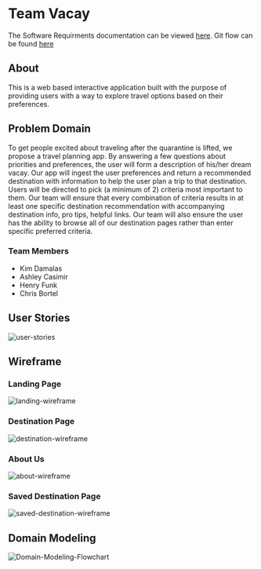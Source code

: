 # Team Vacay

The Software Requirments documentation can be viewed [here](requirements.md).
Git flow can be found [here](gitProcess.md)
## About
This is a web based interactive application built with the purpose of providing users with a way to explore travel options based on their preferences. 

## Problem Domain

To get people excited about traveling after the quarantine is lifted, we propose a travel planning app. By answering a few questions about priorities and preferences, the user will form a description of his/her dream vacay. Our app will ingest the user preferences and return a recommended destination with information to help the user plan a trip to that destination. Users will be directed to pick (a minimum of 2) criteria most important to them.  Our team will ensure that every combination of criteria results in at least one specific destination recommendation with accompanying destination info, pro tips, helpful links. Our team will also ensure the user has the ability to browse all of our destination pages rather than enter specific preferred criteria.

### Team Members

- Kim Damalas
- Ashley Casimir
- Henry Funk 
- Chris Bortel

## User Stories
![user-stories](./assets/user-stories.png)

## Wireframe
### Landing Page
![landing-wireframe](./assets/vacay-landing-page.png)

### Destination Page
![destination-wireframe](./assets/vacay-destination-page.png)

### About Us
![about-wireframe](./assets/about.png)

### Saved Destination Page
![saved-destination-wireframe](./assets/vacay-saved-destinations.png)

## Domain Modeling
![Domain-Modeling-Flowchart](./assets/updated-erd.png)


